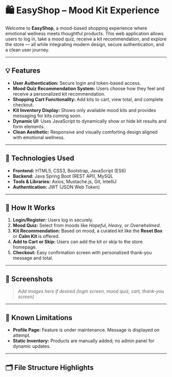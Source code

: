 # 🛍️ EasyShop – Mood Kit Experience

Welcome to **EasyShop**, a mood-based shopping experience where emotional wellness meets thoughtful products. This web application allows users to log in, take a mood quiz, receive a kit recommendation, and explore the store — all while integrating modern design, secure authentication, and a clean user journey.

---

## 💡 Features

- **User Authentication:** Secure login and token-based access.
- **Mood Quiz Recommendation System:** Users choose how they feel and receive a personalized kit recommendation.
- **Shopping Cart Functionality:** Add kits to cart, view total, and complete checkout.
- **Kit Inventory Display:** Shows only available mood kits and provides messaging for kits coming soon.
- **Dynamic UI:** Uses JavaScript to dynamically show or hide kit results and form elements.
- **Clean Aesthetic:** Responsive and visually comforting design aligned with emotional wellness.

---

## 🧪 Technologies Used

- **Frontend:** HTML5, CSS3, Bootstrap, JavaScript (ES6)
- **Backend:** Java Spring Boot (REST API), MySQL
- **Tools & Libraries:** Axios, Mustache.js, Git, IntelliJ
- **Authentication:** JWT (JSON Web Token)

---

## 🧠 How It Works

1. **Login/Register:** Users log in securely.
2. **Mood Quiz:** Select from moods like *Hopeful*, *Heavy*, or *Overwhelmed*.
3. **Kit Recommendation:** Based on mood, a curated kit like the **Reset Box** or **Calm Kit** is offered.
4. **Add to Cart or Skip:** Users can add the kit or skip to the store homepage.
5. **Checkout:** Easy confirmation screen with personalized thank-you message and total.

---

## 📸 Screenshots

> _Add images here if desired (login screen, mood quiz, cart, thank-you screen)_

---

## 🚧 Known Limitations

- **Profile Page:** Feature is under maintenance. Message is displayed on attempt.
- **Static Inventory:** Products are manually added; no admin panel for dynamic updates.

---

## 🗂️ File Structure Highlights

